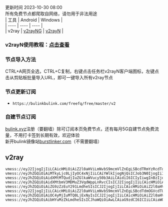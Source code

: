 更新时间 2023-10-30 08:00  
所有免费节点都爬取自网络，请勿用于非法用途  
|  工具  | Android  | Windows  |  
|  ----  | ----   | ----  |  
| v2ray  | [v2rayNG](https://github.com/2dust/v2rayNG/releases/download/1.6.28/v2rayNG_1.6.28_arm64-v8a.apk) | [v2rayN](https://github.com/2dust/v2rayN/releases/download/3.27/v2rayN-Core.zip) |  
### v2rayN使用教程：[点击查看](https://github.com/freefq/tutorials)  
### 节点导入方法  
CTRL+A网页全选，CTRL+C复制，右键点击任务栏v2rayN客户端图标，左键点击从剪贴板批量导入URL，即可一键导入所有v2ray节点  
### 节点更新订阅  
- `https://bulinkbulink.com/freefq/free/master/v2`  
### 自建节点订阅  
[bulink.xyz](https://bulink.xyz)注册（要翻墙）除可订阅本页免费节点，还有每月5G自建节点免费流量，不用打卡签到长期有效，欢迎体验  
新开bulink镜像站[burstlinker.com](https://www.burstlinker.com)（不需要翻墙）  
## v2ray  
```  
vmess://eyJ2IjogIjIiLCAicHMiOiAiZ2l0aHViLmNvbS9mcmVlZnEgLSBcdTRmYzRcdTdmNTdcdTY1YWZcdTgzYWJcdTY1YWZcdTc5ZDFKdXN0SG9zdCAxIiwgImFkZCI6ICI0NS4xMzUuMTM0LjE2OSIsICJwb3J0IjogIjUwNDA0IiwgImlkIjogImZjMjAzOGI0LWVkODMtMzhlNy1hMTIzLTE3ZTcxN2MyZTU0MyIsICJhaWQiOiAiMCIsICJzY3kiOiAiYXV0byIsICJuZXQiOiAid3MiLCAidHlwZSI6ICJub25lIiwgImhvc3QiOiAicnUyLmxvbmd5dW4uYnV6eiIsICJwYXRoIjogIi92diIsICJ0bHMiOiAidGxzIiwgInNuaSI6ICJydTIubG9uZ3l1bi5idXp6IiwgImFscG4iOiAiIiwgImZwIjogImNocm9tZSJ9  
vmess://eyJhZGQiOiAiMTkyLjc0LjIyOC4xNjIiLCAiYWlkIjogNjQsICJob3N0IjogIiIsICJpZCI6ICIwNTFiODQ0Zi1lZmUzLTQ4NDctOTJhYS02NmI1ZGUwYjZkNGUiLCAibmV0IjogIndzIiwgInBhdGgiOiAiL3BhdGgvMjkxNjI1MjYxMzM1IiwgInBvcnQiOiA0NDMsICJwcyI6ICJnaXRodWIuY29tL2ZyZWVmcSAtIFx1N2Y4ZVx1NTZmZFx1NTJhMFx1NTIyOVx1Nzk4Zlx1NWMzY1x1NGU5YVx1NWRkZVx1NTcyM1x1NGY1NVx1NTg1ZVBFRyBURUNIXHU2NTcwXHU2MzZlXHU0ZTJkXHU1ZmMzIDIiLCAidGxzIjogInRscyIsICJ0eXBlIjogImF1dG8iLCAic2VjdXJpdHkiOiAiYXV0byIsICJza2lwLWNlcnQtdmVyaWZ5IjogdHJ1ZSwgInNuaSI6ICIifQ==  
vmess://eyJhZGQiOiAidXMtMTQudjIuZGlkaWVucy50b3AiLCAidiI6ICIyIiwgInBzIjogImdpdGh1Yi5jb20vZnJlZWZxIC0gXHU3ZjhlXHU1NmZkICAzIiwgInBvcnQiOiA0NDMsICJpZCI6ICJkMDljMTdjNy0yNGE4LTNhNWYtYTBkZS1kOGE3MjljYTg5NDAiLCAiYWlkIjogIjIiLCAibmV0IjogIndzIiwgInR5cGUiOiAiIiwgImhvc3QiOiAidXMtMTQudjIuZGlkaWVucy50b3AiLCAicGF0aCI6ICIveCIsICJ0bHMiOiAidGxzIiwgInNuaSI6ICIiLCAiYWxwbiI6ICIiLCAiZnAiOiAiIiwgInNjeSI6ICIifQ==  
vmess://eyJhZGQiOiAidXMtbmV3MDMuZ3VqdWppLnRvcCIsICJ2IjogIjIiLCAicHMiOiAiZ2l0aHViLmNvbS9mcmVlZnEgLSBcdTdmOGVcdTU2ZmRDbG91ZEZsYXJlXHU1MTZjXHU1M2Y4Q0ROXHU4MjgyXHU3MGI5IDQiLCAicG9ydCI6IDgwODAsICJpZCI6ICJhZmNmZjUyMy1iYTgwLTQ2Y2EtOWQ3Mi04NzUzYzI3MWJhZTciLCAiYWlkIjogIjAiLCAibmV0IjogIndzIiwgInR5cGUiOiAiIiwgImhvc3QiOiAiIiwgInBhdGgiOiAiLyIsICJ0bHMiOiAiIiwgInNuaSI6ICIiLCAiYWxwbiI6ICIiLCAiZnAiOiAiIiwgInNjeSI6ICIifQ==  
vmess://eyJhZGQiOiAiZG9zZzEuY291LmdheSIsICJ2IjogIjIiLCAicHMiOiAiZ2l0aHViLmNvbS9mcmVlZnEgLSBcdTdmOGVcdTU2ZmRDbG91ZEZsYXJlXHU4MjgyXHU3MGI5IDUiLCAicG9ydCI6IDQ0MywgImlkIjogIjYzYTI5YTIxLWQwZGItNDhhZC05NGUyLTk4OTA4ZDc1YmNmYyIsICJhaWQiOiAiMCIsICJuZXQiOiAid3MiLCAidHlwZSI6ICIiLCAiaG9zdCI6ICIiLCAicGF0aCI6ICIvZG9zZzE_ZWQ9MjA0OCIsICJ0bHMiOiAidGxzIiwgInNuaSI6ICIiLCAiYWxwbiI6ICIiLCAiZnAiOiAiIiwgInNjeSI6ICIifQ==  
vmess://eyJ2IjogIjIiLCAicHMiOiAiZ2l0aHViLmNvbS9mcmVlZnEgLSBcdTdmOGVcdTU2ZmRDbG91ZEZsYXJlXHU4MjgyXHU3MGI5IDYiLCAiYWRkIjogIm1sMy5zaGFiaWppY2hhbmcuY29tIiwgInBvcnQiOiAiODAiLCAiaWQiOiAiYzQ1ODY5NWQtNjkwOC00NWMzLTk1MTItZTBjNDY0MTg0NTRjIiwgImFpZCI6ICIwIiwgInNjeSI6ICJhdXRvIiwgIm5ldCI6ICJ3cyIsICJ0eXBlIjogIm5vbmUiLCAiaG9zdCI6ICJtbDMuc2hhYmlqaWNoYW5nLmNvbSIsICJwYXRoIjogIi8iLCAidGxzIjogIiIsICJzbmkiOiAiIiwgImFscG4iOiAiIn0=  
vmess://eyJhZGQiOiAiOC4yMjIuMTQ0LjExNyIsICJ2IjogIjIiLCAicHMiOiAiZ2l0aHViLmNvbS9mcmVlZnEgLSBcdTRlMmRcdTU2ZmRcdTk2M2ZcdTkxY2NcdTRlOTEgNyIsICJwb3J0IjogNDQzLCAiaWQiOiAiMmQwOGE5ZjgtMjA0Zi00YzExLWFhYjUtZjViYjhkYWY5YjRjIiwgImFpZCI6ICIwIiwgIm5ldCI6ICJ3cyIsICJ0eXBlIjogIiIsICJob3N0IjogInRnLnd4Z3FsZng4ODMueHl6IiwgInBhdGgiOiAiLzJkMDhhOWY4LTIwNGYtNGMxMS1hYWI1LWY1YmI4ZGFmOWI0YyIsICJ0bHMiOiAidGxzIiwgInNuaSI6ICIiLCAiYWxwbiI6ICIiLCAiZnAiOiAiIiwgInNjeSI6ICIifQ==  
vmess://eyJhZGQiOiAibHYuMzZkLmdheSIsICJhaWQiOiAwLCAiaG9zdCI6ICIiLCAiaWQiOiAiODY1ODk3YWQtOGQwNy00MDIxLWI3YzMtZDhlYjRhMjllZThkIiwgIm5ldCI6ICJ3cyIsICJwYXRoIjogIi94dHNtb2wiLCAicG9ydCI6IDQ0MywgInBzIjogImdpdGh1Yi5jb20vZnJlZWZxIC0gXHU3ZjhlXHU1NmZkQ2xvdWRGbGFyZVx1ODI4Mlx1NzBiOSA4IiwgInRscyI6ICJ0bHMiLCAidHlwZSI6ICJhdXRvIiwgInNlY3VyaXR5IjogImF1dG8iLCAic2tpcC1jZXJ0LXZlcmlmeSI6IHRydWUsICJzbmkiOiAiIn0=  
```  
